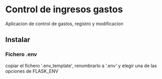 # Control de ingresos gastos

Aplicacion de control de gastos, registro y modificacion

## Instalar

### Fichero .env

copiar el fichero '.env_template', renombrarlo a '.env' y elegir una de las opciones de FLASK_ENV